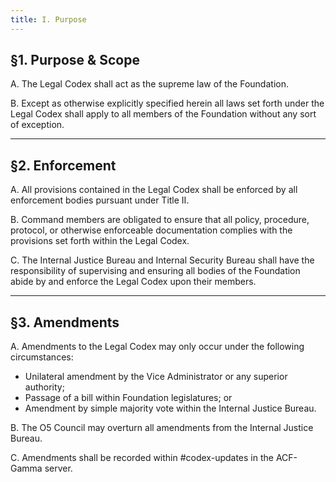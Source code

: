 ```yaml
---
title: I. Purpose
---
```


## §1. Purpose & Scope

A. The Legal Codex shall act as the supreme law of the Foundation.

B. Except as otherwise explicitly specified herein all laws set forth under the Legal Codex shall apply to all members of the Foundation without any sort of exception.

---

## §2. Enforcement

A. All provisions contained in the Legal Codex shall be enforced by all enforcement bodies pursuant under Title II.

B. Command members are obligated to ensure that all policy, procedure, protocol, or otherwise enforceable documentation complies with the provisions set forth within the Legal Codex.

C. The Internal Justice Bureau and Internal Security Bureau shall have the responsibility of supervising and ensuring all bodies of the Foundation abide by and enforce the Legal Codex upon their members.

---

## §3. Amendments

A. Amendments to the Legal Codex may only occur under the following circumstances:

 * Unilateral amendment by the Vice Administrator or any superior authority;
 * Passage of a bill within Foundation legislatures; or
 * Amendment by simple majority vote within the Internal Justice Bureau.

B. The O5 Council may overturn all amendments from the Internal Justice Bureau.

C. Amendments shall be recorded within #codex-updates in the ACF-Gamma server.